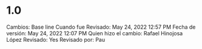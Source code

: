 # 1.0

Cambios: Base line
Cuando fue Revisado: May 24, 2022 12:57 PM
Fecha de  versión: May 24, 2022 12:07 PM
Quien hizo el cambio: Rafael Hinojosa López
Revisado: Yes
Revisado por: Pau